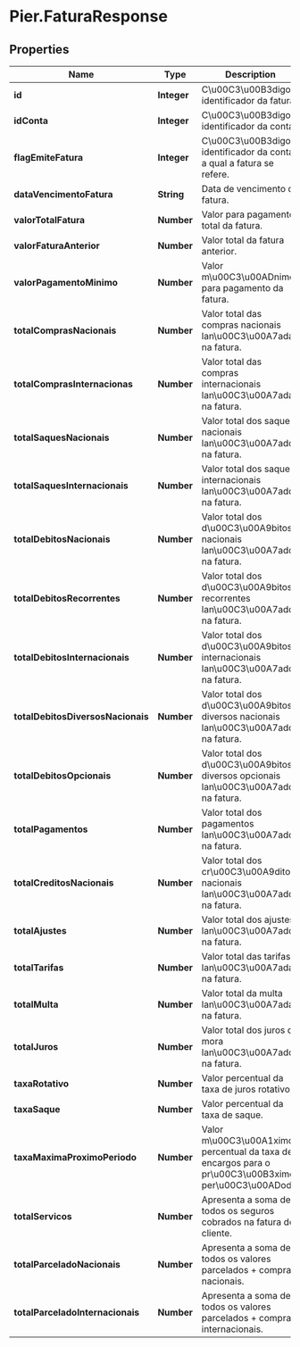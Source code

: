 # Pier.FaturaResponse

## Properties
Name | Type | Description | Notes
------------ | ------------- | ------------- | -------------
**id** | **Integer** | C\u00C3\u00B3digo identificador da fatura. | [optional] 
**idConta** | **Integer** | C\u00C3\u00B3digo identificador da conta. | [optional] 
**flagEmiteFatura** | **Integer** | C\u00C3\u00B3digo identificador da conta a qual a fatura se refere. | [optional] 
**dataVencimentoFatura** | **String** | Data de vencimento da fatura. | [optional] 
**valorTotalFatura** | **Number** | Valor para pagamento total da fatura. | [optional] 
**valorFaturaAnterior** | **Number** | Valor total da fatura anterior. | [optional] 
**valorPagamentoMinimo** | **Number** | Valor m\u00C3\u00ADnimo para pagamento da fatura. | [optional] 
**totalComprasNacionais** | **Number** | Valor total das compras nacionais lan\u00C3\u00A7adas na fatura. | [optional] 
**totalComprasInternacionas** | **Number** | Valor total das compras internacionais lan\u00C3\u00A7adas na fatura. | [optional] 
**totalSaquesNacionais** | **Number** | Valor total dos saques nacionais lan\u00C3\u00A7ados na fatura. | [optional] 
**totalSaquesInternacionais** | **Number** | Valor total dos saques internacionais lan\u00C3\u00A7ados na fatura. | [optional] 
**totalDebitosNacionais** | **Number** | Valor total dos d\u00C3\u00A9bitos nacionais lan\u00C3\u00A7ados na fatura. | [optional] 
**totalDebitosRecorrentes** | **Number** | Valor total dos d\u00C3\u00A9bitos recorrentes lan\u00C3\u00A7ados na fatura. | [optional] 
**totalDebitosInternacionais** | **Number** | Valor total dos d\u00C3\u00A9bitos internacionais lan\u00C3\u00A7ados na fatura. | [optional] 
**totalDebitosDiversosNacionais** | **Number** | Valor total dos d\u00C3\u00A9bitos diversos nacionais lan\u00C3\u00A7ados na fatura. | [optional] 
**totalDebitosOpcionais** | **Number** | Valor total dos d\u00C3\u00A9bitos diversos opcionais lan\u00C3\u00A7ados na fatura. | [optional] 
**totalPagamentos** | **Number** | Valor total dos pagamentos lan\u00C3\u00A7ados na fatura. | [optional] 
**totalCreditosNacionais** | **Number** | Valor total dos cr\u00C3\u00A9ditos nacionais lan\u00C3\u00A7ados na fatura. | [optional] 
**totalAjustes** | **Number** | Valor total dos ajustes lan\u00C3\u00A7ados na fatura. | [optional] 
**totalTarifas** | **Number** | Valor total das tarifas lan\u00C3\u00A7adas na fatura. | [optional] 
**totalMulta** | **Number** | Valor total da multa lan\u00C3\u00A7ada na fatura. | [optional] 
**totalJuros** | **Number** | Valor total dos juros de mora lan\u00C3\u00A7ados na fatura. | [optional] 
**taxaRotativo** | **Number** | Valor percentual da taxa de juros rotativos. | [optional] 
**taxaSaque** | **Number** | Valor percentual da taxa de saque. | [optional] 
**taxaMaximaProximoPeriodo** | **Number** | Valor m\u00C3\u00A1ximo percentual da taxa de encargos para o pr\u00C3\u00B3ximo per\u00C3\u00ADodo. | [optional] 
**totalServicos** | **Number** | Apresenta a soma de todos os seguros cobrados na fatura do cliente. | 
**totalParceladoNacionais** | **Number** | Apresenta a soma de todos os valores parcelados + compras nacionais. | 
**totalParceladoInternacionais** | **Number** | Apresenta a soma de todos os valores parcelados + compras internacionais. | 


